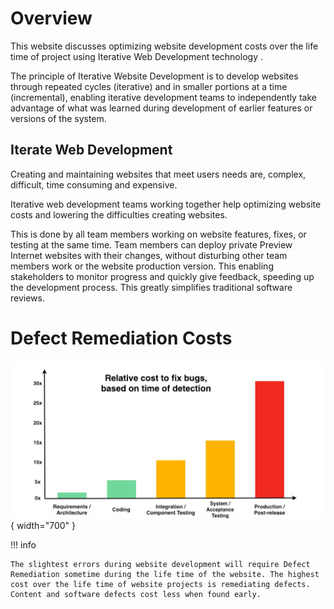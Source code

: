 # Overview

This website discusses optimizing website development costs over the life time of project using Iterative Web Development technology .

The principle of Iterative Website Development is to develop websites through repeated cycles (iterative) and in smaller portions at a time (incremental), enabling iterative development teams to independently take advantage of what was learned during development of earlier features or versions of the system.

## Iterate Web Development

Creating and maintaining websites that meet users needs are, complex, difficult, time consuming and expensive.

Iterative web development teams working together help optimizing website costs and lowering the difficulties creating websites.

This is done by all team members working on website features, fixes, or testing at the same time. Team members can deploy private Preview Internet websites with their changes, without disturbing other team members work or the website production version. This enabling stakeholders to monitor progress and quickly give feedback, speeding up the development process. This greatly simplifies traditional software reviews.

# Defect Remediation Costs

![bugFixChart](/img/bugFixChart.jpg){ width="700" }

!!! info 

    The slightest errors during website development will require Defect Remediation sometime during the life time of the website. The highest cost over the life time of website projects is remediating defects. Content and software defects cost less when found early.


 